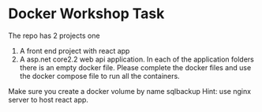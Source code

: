 # Docker Workshop Task
The repo has 2 projects one 
 1. A front end project with react app 
 2. A asp.net core2.2 web api application. 
In each of the application folders there is an empty docker file. 
Please complete the docker files and use the docker compose file to run all the containers. 

Make sure you create a docker volume by name sqlbackup
Hint: use nginx server to host react app. 
